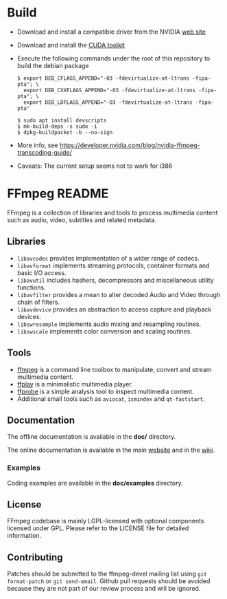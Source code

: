 Build
=============

- Download and install a compatible driver from the NVIDIA [web site](https://www.nvidia.com/download/index.aspx?lang=en-us)
- Download and install the [CUDA toolkit](https://developer.nvidia.com/cuda-toolkit) 
- Execute the following commands under the root of this repository to build the debian package

  ```
  $ export DEB_CFLAGS_APPEND="-O3 -fdevirtualize-at-ltrans -fipa-pta"; \
    export DEB_CXXFLAGS_APPEND="-O3 -fdevirtualize-at-ltrans -fipa-pta"; \
    export DEB_LDFLAGS_APPEND="-O3 -fdevirtualize-at-ltrans -fipa-pta"
  ```

  ```
  $ sudo apt install devscripts
  $ mk-build-deps -s sudo -i 
  $ dpkg-buildpacket -b --no-sign
  ```
- More info, see https://developer.nvidia.com/blog/nvidia-ffmpeg-transcoding-guide/

- Caveats: The current setup seems not to work for i386

FFmpeg README
=============

FFmpeg is a collection of libraries and tools to process multimedia content
such as audio, video, subtitles and related metadata.

## Libraries

* `libavcodec` provides implementation of a wider range of codecs.
* `libavformat` implements streaming protocols, container formats and basic I/O access.
* `libavutil` includes hashers, decompressors and miscellaneous utility functions.
* `libavfilter` provides a mean to alter decoded Audio and Video through chain of filters.
* `libavdevice` provides an abstraction to access capture and playback devices.
* `libswresample` implements audio mixing and resampling routines.
* `libswscale` implements color conversion and scaling routines.

## Tools

* [ffmpeg](https://ffmpeg.org/ffmpeg.html) is a command line toolbox to
  manipulate, convert and stream multimedia content.
* [ffplay](https://ffmpeg.org/ffplay.html) is a minimalistic multimedia player.
* [ffprobe](https://ffmpeg.org/ffprobe.html) is a simple analysis tool to inspect
  multimedia content.
* Additional small tools such as `aviocat`, `ismindex` and `qt-faststart`.

## Documentation

The offline documentation is available in the **doc/** directory.

The online documentation is available in the main [website](https://ffmpeg.org)
and in the [wiki](https://trac.ffmpeg.org).

### Examples

Coding examples are available in the **doc/examples** directory.

## License

FFmpeg codebase is mainly LGPL-licensed with optional components licensed under
GPL. Please refer to the LICENSE file for detailed information.

## Contributing

Patches should be submitted to the ffmpeg-devel mailing list using
`git format-patch` or `git send-email`. Github pull requests should be
avoided because they are not part of our review process and will be ignored.
